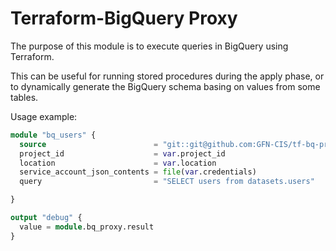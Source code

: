# Terraform-BigQuery Proxy

The purpose of this module is to execute queries in BigQuery using Terraform.

This can be useful for running stored procedures during the apply phase, or to dynamically generate the BigQuery schema basing on values from some tables.

Usage example:
```terraform
module "bq_users" {
  source                        = "git::git@github.com:GFN-CIS/tf-bq-proxy.git//tf-module"
  project_id                    = var.project_id
  location                      = var.location
  service_account_json_contents = file(var.credentials)
  query                         = "SELECT users from datasets.users"

}

output "debug" {
  value = module.bq_proxy.result
}
```
